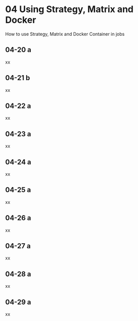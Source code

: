 # 04 Using Strategy, Matrix and Docker

How to use Strategy, Matrix and Docker Container in jobs

## 04-20 a

xx

## 04-21 b

xx

## 04-22 a

xx

## 04-23 a

xx

## 04-24 a

xx

## 04-25 a

xx

## 04-26 a

xx

## 04-27 a

xx

## 04-28 a

xx

## 04-29 a

xx
